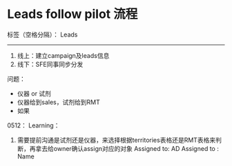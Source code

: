 # Leads follow pilot 流程

标签（空格分隔）： Leads

---


1. 线上：建立campaign及leads信息
2. 线下：SFE同事同步分发

问题：
- 仪器 or 试剂
 - 仪器给到sales，试剂给到RMT
- 如果

0512：
Learning：
1. 需要提前沟通是试剂还是仪器，来选择根据territories表格还是RMT表格来判断，再拿去给owner确认assign对应的对象 Assigned to: AD Assigned to : Name 



